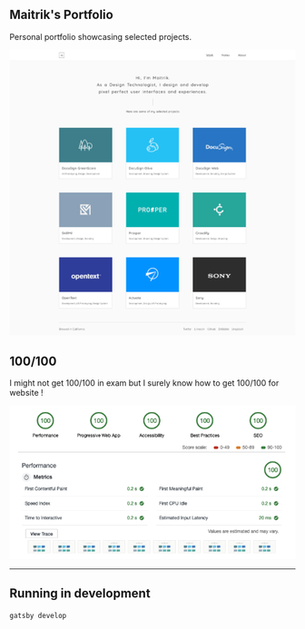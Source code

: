 ## Maitrik's Portfolio
Personal portfolio showcasing selected projects.

![Maitrik's Portfolio ScreenShot](./.github/MPScreenshot.png)

## 100/100
I might not get 100/100 in exam but I surely know how to get 100/100 for website !

![Portfolio Performance Test Audit Results](./.github/100Score.png)

---

## Running in development
`gatsby develop`